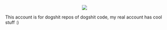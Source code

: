 
<p align="center">
  <img src=https://user-images.githubusercontent.com/112661367/208120307-b8c01813-bd24-4d14-9436-995adfebfe67.png>
  <p>This account is for dogshit repos of dogshit code, my real account has cool stuff :)</p>
</p>
